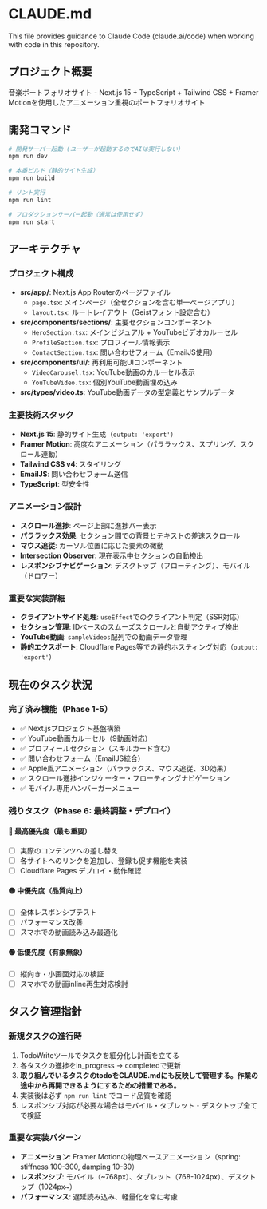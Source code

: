 # CLAUDE.md

This file provides guidance to Claude Code (claude.ai/code) when working with code in this repository.

## プロジェクト概要

音楽ポートフォリオサイト - Next.js 15 + TypeScript + Tailwind CSS + Framer Motionを使用したアニメーション重視のポートフォリオサイト

## 開発コマンド

```bash
# 開発サーバー起動 (ユーザーが起動するのでAIは実行しない)
npm run dev

# 本番ビルド（静的サイト生成）
npm run build

# リント実行
npm run lint

# プロダクションサーバー起動（通常は使用せず）
npm run start
```

## アーキテクチャ

### プロジェクト構成
- **src/app/**: Next.js App Routerのページファイル
  - `page.tsx`: メインページ（全セクションを含む単一ページアプリ）
  - `layout.tsx`: ルートレイアウト（Geistフォント設定含む）
- **src/components/sections/**: 主要セクションコンポーネント
  - `HeroSection.tsx`: メインビジュアル + YouTubeビデオカルーセル
  - `ProfileSection.tsx`: プロフィール情報表示
  - `ContactSection.tsx`: 問い合わせフォーム（EmailJS使用）
- **src/components/ui/**: 再利用可能UIコンポーネント
  - `VideoCarousel.tsx`: YouTube動画のカルーセル表示
  - `YouTubeVideo.tsx`: 個別YouTube動画埋め込み
- **src/types/video.ts**: YouTube動画データの型定義とサンプルデータ

### 主要技術スタック
- **Next.js 15**: 静的サイト生成（`output: 'export'`）
- **Framer Motion**: 高度なアニメーション（パララックス、スプリング、スクロール連動）
- **Tailwind CSS v4**: スタイリング
- **EmailJS**: 問い合わせフォーム送信
- **TypeScript**: 型安全性

### アニメーション設計
- **スクロール進捗**: ページ上部に進捗バー表示
- **パララックス効果**: セクション間での背景とテキストの差速スクロール
- **マウス追従**: カーソル位置に応じた要素の微動
- **Intersection Observer**: 現在表示中セクションの自動検出
- **レスポンシブナビゲーション**: デスクトップ（フローティング）、モバイル（ドロワー）

### 重要な実装詳細
- **クライアントサイド処理**: `useEffect`でのクライアント判定（SSR対応）
- **セクション管理**: IDベースのスムーズスクロールと自動アクティブ検出
- **YouTube動画**: `sampleVideos`配列での動画データ管理
- **静的エクスポート**: Cloudflare Pages等での静的ホスティング対応（`output: 'export'`）

## 現在のタスク状況

### 完了済み機能（Phase 1-5）
- ✅ Next.jsプロジェクト基盤構築
- ✅ YouTube動画カルーセル（9動画対応）
- ✅ プロフィールセクション（スキルカード含む）
- ✅ 問い合わせフォーム（EmailJS統合）
- ✅ Apple風アニメーション（パララックス、マウス追従、3D効果）
- ✅ スクロール進捗インジケーター・フローティングナビゲーション
- ✅ モバイル専用ハンバーガーメニュー

### 残りタスク（Phase 6: 最終調整・デプロイ）

#### 🔴 最高優先度（最も重要）
- [ ] 実際のコンテンツへの差し替え
- [ ] 各サイトへのリンクを追加し、登録も促す機能を実装
- [ ] Cloudflare Pages デプロイ・動作確認

#### 🟡 中優先度（品質向上）
- [ ] 全体レスポンシブテスト
- [ ] パフォーマンス改善
- [ ] スマホでの動画読み込み最適化

#### 🟢 低優先度（有象無象）
- [ ] 縦向き・小画面対応の検証
- [ ] スマホでの動画inline再生対応検討

## タスク管理指針

### 新規タスクの進行時
1. TodoWriteツールでタスクを細分化し計画を立てる
2. 各タスクの進捗をin_progress → completedで更新
3. **取り組んでいるタスクのtodoをCLAUDE.mdにも反映して管理する。作業の途中から再開できるようにするための措置である。**
4. 実装後は必ず `npm run lint` でコード品質を確認
5. レスポンシブ対応が必要な場合はモバイル・タブレット・デスクトップ全てで検証

### 重要な実装パターン
- **アニメーション**: Framer Motionの物理ベースアニメーション（spring: stiffness 100-300, damping 10-30）
- **レスポンシブ**: モバイル（~768px）、タブレット（768-1024px）、デスクトップ（1024px~）
- **パフォーマンス**: 遅延読み込み、軽量化を常に考慮